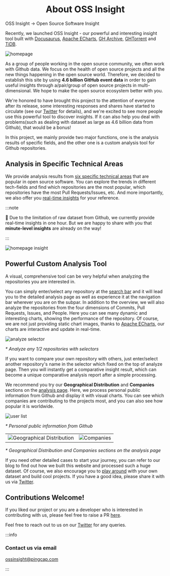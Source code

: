 <h1 align="center"> About OSS Insight</h1>

OSS Insight -> Open Source Software Insight


Recently, we launched OSS Insight - our powerful and interesting insight tool built with [Docusaurus](https://github.com/facebook/docusaurus), [Apache ECharts](https://echarts.apache.org/), [GH Archive](https://www.gharchive.org/), [GHTorrent](https://ghtorrent.org/) and [TiDB](https://github.com/pingcap/tidb). 

![homepage](/img/screenshots/homepage.png)

As a group of people working in the open source community, we often work with Github data. We focus on the health of open source projects and all the new things happening in the open source world. Therefore, we decided to establish this site by using **4.6 billion GitHub event data** in order to gain useful insights through a/pair/group of open source projects in multi-dimensional. We hope to make the open source ecosystem better with you.

We're honored to have brought this project to the attention of everyone after its release, some interesting responses and shares have started to circulate (see our [Twitter](https://twitter.com/OSSInsight) for details), and we're excited to see more people use this powerful tool to discover insights. If it can also help you deal with problems(such as dealing with dataset as large as 4.6 billion data from Github), that would be a bonus!

In this project, we mainly provide two major functions, one is the analysis results of specific fields, and the other one is a custom analysis tool for Github repositories.

## Analysis in Specific Technical Areas

We provide analysis results from [six specific technical areas](https://ossinsight.io/database/deep-insight-into-open-source-databases/) that are popular in open source software. You can explore the trends in different tech-fields and find which repositories are the most popular, which repositories have the most Pull Requests/Issues, etc. And more importantly, we also offer you [real-time insights](https://ossinsight.io/database/realtime/) for your reference.

:::note

📌 Due to the limitation of raw dataset from Github, we currently provide real-time insights in one hour. But we are happy to share with you that **minute-level insights** are already on the way!

:::

![homepage insight](/img/screenshots/homepage_insight.png)

## Powerful Custom Analysis Tool

A visual, comprehensive tool can be very helpful when analyzing the repositories you are interested in.

You can simply enter/select any repository at the [search bar](https://ossinsight.io/) and it will lead you to the detailed analysis page as well as experience it at the navigation bar wherever you are on the subpar. In addition to the overview, we will also analyze the repositories from the four dimensions of Commits, Pull Requests, Issues, and People. Here you can see many dynamic and interesting charts, showing the performance of the repository. Of course, we are not just providing static chart images, thanks to [Apache ECharts](https://echarts.apache.org/), our charts are interactive and update in real-time. 

![analyze selector](/img/screenshots/analyze_selector.png)

*\* Analyze any 1/2 repositories with selectors*

If you want to compare your own repository with others, just enter/select another repository's name in the selector which fixed on the top of analyze page. Then you will instantly get a comparative insight result, which can become a unique comparative analysis report after a simple processing. 

We recommend you try our **Geographical Distribution** and **Companies** sections on the [analysis page](https://ossinsight.io/analyze/pingcap/tidb). Here, we process personal public information from Github and display it with visual charts. You can see which companies are contributing to the projects most, and you can also see how popular it is worldwide.

![user list](/img/screenshots/user_list.png)

*\* Personal public information from Github*

<table>
    <tr style={{ border:"none" }}>
        <td style={{ border:"none" }}>
            <img src="/img/screenshots/geo_locations.png" alt="Geographical Distribution"/>
        </td>
        <td style={{ border:"none" }}>
            <img src="/img/screenshots/companies.png" alt="Companies"/>
        </td>
    </tr>
</table>

*\* Geographical Distribution and Companies sections on the analysis page*

If you need other detailed cases to start your journey, you can refer to our blog to find out how we built this website and processed such a huge dataset. Of course, we also encourage you to [play around](https://ossinsight.io/try-your-own-dataset) with your own dataset and build cool projects. If you have a good idea, please share it with us via [Twitter](https://twitter.com/OSSInsight).

## Contributions Welcome!

If you liked our project or you are a developer who is interested in contributing with us, please feel free to raise a PR [here](https://github.com/pingcap/ossinsight).

Feel free to reach out to us on our [Twitter](https://twitter.com/OSSInsight) for any queries.

:::info

### Contact us via email

ossinsight@pingcap.com

:::

